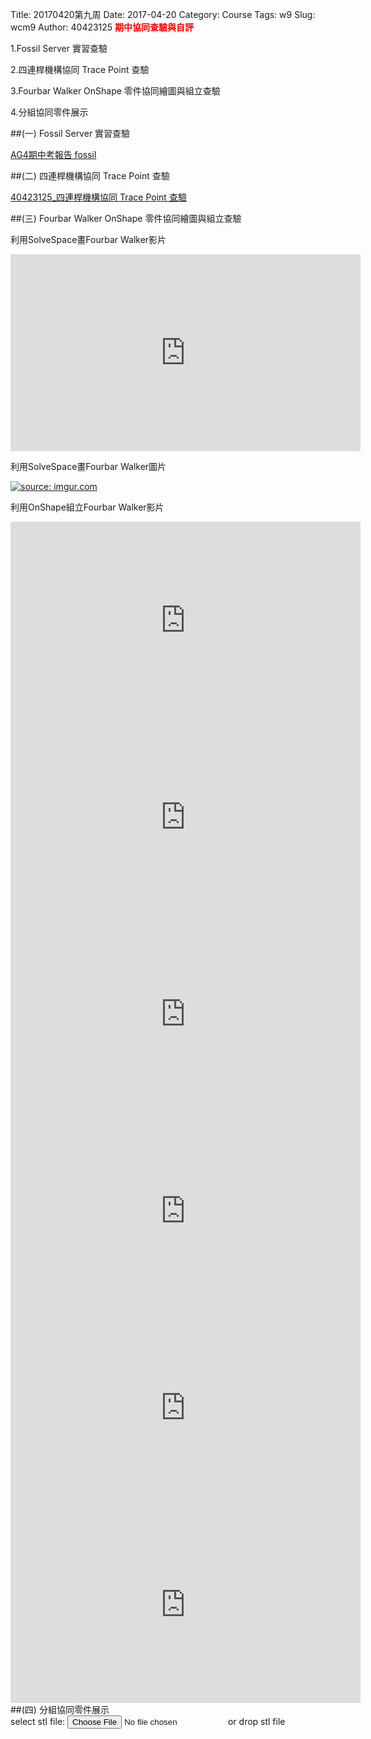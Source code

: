 Title: 20170420第九周
Date: 2017-04-20
Category: Course
Tags: w9
Slug: wcm9
Author: 40423125
<b><font color="red">期中協同查驗與自評</font></b>

<!-- PELICAN_END_SUMMARY -->
1.Fossil Server 實習查驗

2.四連桿機構協同 Trace Point 查驗

3.Fourbar Walker OnShape 零件協同繪圖與組立查驗

4.分組協同零件展示

<!-- PELICAN_END_SUMMARY -->

##(一) Fossil Server 實習查驗

<a href="https://mde2a2.kmol.info/midterm/ag4/index">AG4期中考報告 fossil </a>

##(二) 四連桿機構協同 Trace Point 查驗

<a href="https://40423125.github.io/2016fallcadp_hw/blog/40423125_si-lian-gan-ji-gou-xie-tong-trace-point-cha-yan.html">40423125_四連桿機構協同 Trace Point 查驗</a>

##(三) Fourbar Walker OnShape 零件協同繪圖與組立查驗

利用SolveSpace畫Fourbar Walker影片

<iframe width="560" height="315" src="https://www.youtube.com/embed/d-Y2jmny8po" frameborder="0" allowfullscreen></iframe>

利用SolveSpace畫Fourbar Walker圖片

<a href="http://imgur.com/TTQqLPs"><img src="http://i.imgur.com/TTQqLPs.png" title="source: imgur.com" /></a>

利用OnShape組立Fourbar Walker影片

<iframe width="560" height="315" src="https://www.youtube.com/embed/8--yiyBAFHs" frameborder="0" allowfullscreen></iframe>

<iframe width="560" height="315" src="https://www.youtube.com/embed/1cA8xZVvv_0" frameborder="0" allowfullscreen></iframe>

<iframe width="560" height="315" src="https://www.youtube.com/embed/Cv6Anh-ri1Y" frameborder="0" allowfullscreen></iframe>

<iframe width="560" height="315" src="https://www.youtube.com/embed/t8nVrVXbA6Y" frameborder="0" allowfullscreen></iframe>

<iframe width="560" height="315" src="https://www.youtube.com/embed/ISpzreFlxv0" frameborder="0" allowfullscreen></iframe>

<iframe width="560" height="315" src="https://www.youtube.com/embed/NFv_6XOkOZE" frameborder="0" allowfullscreen></iframe>
##(四) 分組協同零件展示

<link href="./../work/madeleine/src/css/Madeleine.css" rel="stylesheet">
<script src="./../work/madeleine/src/stats.js"></script>
<script src="./../work/madeleine/src/detector.js"></script>
<script src="./../work/madeleine/src/three.min.js"></script>
<script src="./../work/madeleine/src/Madeleine.js"></script>

<div id="target" class="madeleine"></div>

<script>
window.onload = function(){
    var madeleine = new Madeleine({
      target: 'target', // target div id
      data: './../data/40423125.stl', // data path
      path: './../work/madeleine/src/' // path to source directory from current html file
    });
}; 
</script>

<script src="https://cdnjs.cloudflare.com/ajax/libs/three.js/r68/three.min.js"
></script>
<script src="https://rawgit.com/mrdoob/three.js/master/examples/js/controls/TrackballControls.js"
></script>
<script src="./../w9/loader.js"></script>
<script src="./../w9/stl.js"></script>
<div>
select stl file: <input type="file" id="file" /> or drop stl file
</div>
<div id="view"></div>